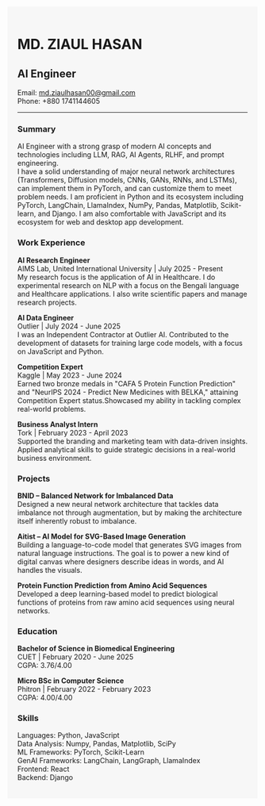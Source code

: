 <div style="background-color: #f7f7f7; padding: 20px; font-family: 'Inter', sans-serif;">

# MD. ZIAUL HASAN
## AI Engineer
  
Email: md.ziaulhasan00@gmail.com   
Phone: +880 1741144605  

---
### Summary  
AI Engineer with a strong grasp of modern AI concepts and technologies including LLM, RAG, AI Agents, RLHF, and prompt engineering.   
I have a solid understanding of major neural network architectures (Transformers, Diffusion models, CNNs, GANs, RNNs, and LSTMs),   
can implement them in PyTorch, and can customize them to meet problem needs. I am proficient in Python and its ecosystem including   
PyTorch, LangChain, LlamaIndex, NumPy, Pandas, Matplotlib, Scikit-learn, and Django. I am also comfortable with JavaScript and its   
ecosystem for web and desktop app development.

### Work Experience
**AI Research Engineer**  
AIMS Lab, United International University | July 2025 - Present    
My research focus is the application of AI in Healthcare. I do experimental research on NLP with a focus on the Bengali language and 
Healthcare applications. I also write scientific papers and manage research projects.

**AI Data Engineer**  
Outlier | July 2024 - June 2025  
I was an Independent Contractor at Outlier AI. Contributed to the development of datasets for training large code models, with a focus on 
JavaScript and Python.

**Competition Expert**  
Kaggle | May 2023 - June 2024  
Earned two bronze medals in "CAFA 5 Protein Function Prediction" and "NeurIPS 2024 - Predict New Medicines with BELKA," attaining   
Competition Expert status.Showcased my ability in tackling complex real-world problems.

**Business Analyst Intern**  
Tork | February 2023 - April 2023  
Supported the branding and marketing team with data-driven insights. Applied analytical skills to guide strategic decisions in a real-world 
business environment.

### Projects
**BNID – Balanced Network for Imbalanced Data**  
Designed a new neural network architecture that tackles data imbalance not through augmentation, but by making the architecture itself 
inherently robust to imbalance.
  
**Aitist – AI Model for SVG-Based Image Generation**  
Building a language-to-code model that generates SVG images from natural language instructions. The goal is to power a new kind of digital 
canvas where designers describe ideas in words, and AI handles the visuals.  

**Protein Function Prediction from Amino Acid Sequences**  
Developed a deep learning-based model to predict biological functions of proteins from raw amino acid sequences using neural networks.

### Education
**Bachelor of Science in Biomedical Engineering**  
CUET | February 2020 - June 2025  
CGPA: 3.76/4.00  
  
**Micro BSc in Computer Science**  
Phitron | February 2022 - February 2023  
CGPA: 4.00/4.00  

### Skills
Languages: Python, JavaScript  
Data Analysis: Numpy, Pandas, Matplotlib, SciPy   
ML Frameworks: PyTorch, Scikit-Learn  
GenAI Frameworks: LangChain, LangGraph, LlamaIndex  
Frontend: React  
Backend: Django  

</div>
